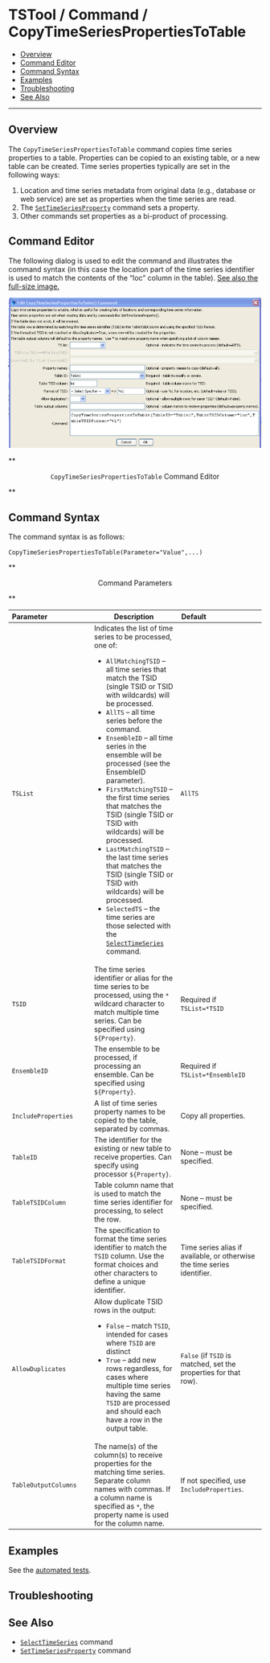 # TSTool / Command / CopyTimeSeriesPropertiesToTable #

* [Overview](#overview)
* [Command Editor](#command-editor)
* [Command Syntax](#command-syntax)
* [Examples](#examples)
* [Troubleshooting](#troubleshooting)
* [See Also](#see-also)

-------------------------

## Overview ##

The `CopyTimeSeriesPropertiesToTable` command copies time series properties to a table.
Properties can be copied to an existing table, or a new table can be created.
Time series properties typically are set in the following ways:

1. Location and time series metadata from original data (e.g., database or web service) are set as properties when the time series are read.
2. The [`SetTimeSeriesProperty`](../SetTimeSeriesProperty/SetTimeSeriesProperty) command sets a property.
3. Other commands set properties as a bi-product of processing.

## Command Editor ##

The following dialog is used to edit the command and illustrates the command syntax
(in this case the location part of the time series identifier is used to match the contents of the “loc” column in the table).
<a href="../CopyTimeSeriesPropertiesToTable.png">See also the full-size image.</a>

![CopyTimeSeriesPropertiesToTable](CopyTimeSeriesPropertiesToTable.png)

**<p style="text-align: center;">
`CopyTimeSeriesPropertiesToTable` Command Editor
</p>**

## Command Syntax ##

The command syntax is as follows:

```text
CopyTimeSeriesPropertiesToTable(Parameter="Value",...)
```
**<p style="text-align: center;">
Command Parameters
</p>**

|**Parameter**&nbsp;&nbsp;&nbsp;&nbsp;&nbsp;&nbsp;&nbsp;&nbsp;&nbsp;&nbsp;&nbsp;&nbsp;&nbsp;&nbsp;&nbsp;&nbsp;&nbsp;&nbsp;&nbsp;&nbsp;&nbsp;|**Description**|**Default**&nbsp;&nbsp;&nbsp;&nbsp;&nbsp;&nbsp;&nbsp;&nbsp;&nbsp;&nbsp;&nbsp;&nbsp;&nbsp;&nbsp;&nbsp;&nbsp;&nbsp;&nbsp;&nbsp;&nbsp;&nbsp;&nbsp;&nbsp;&nbsp;&nbsp;&nbsp;&nbsp;|
|--------------|-----------------|-----------------|
|`TSList`|Indicates the list of time series to be processed, one of:<br><ul><li>`AllMatchingTSID` – all time series that match the TSID (single TSID or TSID with wildcards) will be processed.</li><li>`AllTS` – all time series before the command.</li><li>`EnsembleID` – all time series in the ensemble will be processed (see the EnsembleID parameter).</li><li>`FirstMatchingTSID` – the first time series that matches the TSID (single TSID or TSID with wildcards) will be processed.</li><li>`LastMatchingTSID` – the last time series that matches the TSID (single TSID or TSID with wildcards) will be processed.</li><li>`SelectedTS` – the time series are those selected with the [`SelectTimeSeries`](../SelectTimeSeries/SelectTimeSeries) command.</li></ul> | `AllTS` |
|`TSID`|The time series identifier or alias for the time series to be processed, using the `*` wildcard character to match multiple time series.  Can be specified using `${Property}`.|Required if `TSList=*TSID`|
|`EnsembleID`|The ensemble to be processed, if processing an ensemble. Can be specified using `${Property}`.|Required if `TSList=*EnsembleID`|
|`IncludeProperties`|A list of time series property names to be copied to the table, separated by commas.|Copy all properties.|
|`TableID`|The identifier for the existing or new table to receive properties.  Can specify using processor `${Property}`.|None – must be specified.|
|`TableTSIDColumn`|Table column name that is used to match the time series identifier for processing, to select the row.|None – must be specified.|
|`TableTSIDFormat`|The specification to format the time series identifier to match the `TSID` column.  Use the format choices and other characters to define a unique identifier.|Time series alias if available, or otherwise the time series identifier.|
|`AllowDuplicates`|Allow duplicate TSID rows in the output:<ul><li>`False` – match `TSID`, intended for cases where `TSID` are distinct</li><li>`True` – add new rows regardless, for cases where multiple time series having the same `TSID` are processed and should each have a row in the output table.|`False` (if `TSID` is matched, set the properties for that row).|
|`TableOutputColumns`|The name(s) of the column(s) to receive properties for the matching time series.  Separate column names with commas.  If a column name is specified as `*`, the property name is used for the column name.|If not specified, use `IncludeProperties`.|

## Examples ##

See the [automated tests](https://github.com/OpenWaterFoundation/cdss-app-tstool-test/tree/master/test/regression/commands/general/CopyTimeSeriesPropertiesToTable).

## Troubleshooting ##

## See Also ##

* [`SelectTimeSeries`](../SelectTimeSeries/SelectTimeSeries) command
* [`SetTimeSeriesProperty`](../SetTimeSeriesProperty/SetTimeSeriesProperty) command
